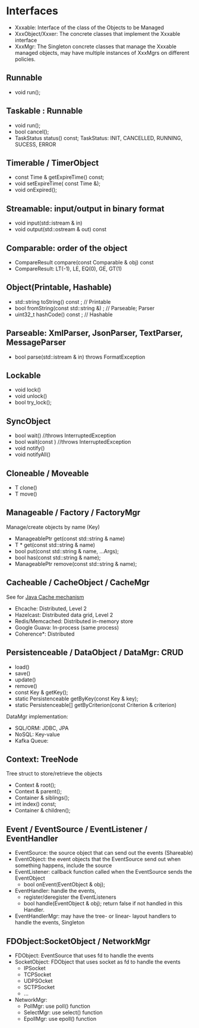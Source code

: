# Interfaces
- Xxxable: Interface of the class of the Objects to be Managed 
- XxxObject/Xxxer: The concrete classes that implement the Xxxable interface
- XxxMgr: The Singleton concrete classes that manage the Xxxable managed objects, may have multiple instances of XxxMgrs on different policies.

## Runnable
- void run(); 

## Taskable : Runnable
- void run(); 
- bool cancel(); 
- TaskStatus status() const; 
TaskStatus: INIT, CANCELLED, RUNNING, SUCESS, ERROR

## Timerable / TimerObject
- const Time & getExpireTime() const; 
- void setExpireTime( const Time &); 
- void onExpired(); 

## Streamable: input/output in binary format
- void input(std::istream & in)
- void output(std::ostream & out) const

## Comparable: order of the object
- CompareResult compare(const Comparable & obj) const
- CompareResult: LT(-1), LE, EQ(0), GE, GT(1)

## Object(Printable, Hashable)
- std::string toString() const ; // Printable
- bool fromString(const std::string &) ; // Parseable; Parser
- uint32_t hashCode() const ;    // Hashable

## Parseable: XmlParser, JsonParser, TextParser, MessageParser
- bool parse(std::istream & in) throws FormatException

## Lockable 
- void lock()
- void unlock()
- bool try_lock();

## SyncObject
- bool wait() //throws InterruptedException
- bool wait(const ) //throws InterruptedException
- void notify()
- void notifyAll()

## Cloneable / Moveable
- T clone()
- T move()
 
## Manageable / Factory / FactoryMgr 
Manage/create objects by name (Key)
- ManageablePtr get(const std::string & name)     
- T * get<T>(const std::string & name)
- bool put<T>(const std::string & name, ...Args);     
- bool has(const std::string & name);
- ManageablePtr remove(const std::string & name);

## Cacheable / CacheObject / CacheMgr
See for [Java Cache mechanism](https://dzone.com/articles/introducing-amp-assimilating-caching-quick-read-fo)
- Ehcache: Distributed, Level 2
- Hazelcast: Distributed data grid, Level 2
- Redis/Memcached: Distributed in-memory store
- Google Guava: In-process (same process)
- Coherence*: Distributed

## Persistenceable / DataObject / DataMgr: CRUD
- load()
- save()
- update()
- remove()
- const Key & getKey();
- static Persistenceable getByKey(const Key & key);
- static Persistenceable[] getByCriterion(const Criterion & criterion)

DataMgr implementation:
- SQL/ORM: JDBC, JPA
- NoSQL: Key-value
- Kafka Queue:

## Context: TreeNode
Tree struct to store/retrieve the objects
- Context & root();
- Context & parent();
- Container<Context> & siblings();  
- int index() const;
- Container<Context> & children();

## Event / EventSource / EventListener / EventHandler
- EventSource: the source object that can send out the events (Shareable)
- EventObject: the event objects that the EventSource send out when something happens, include the source
- EventListener: callback function called when the EventSource sends the EventObject
     - bool onEvent(EventObject & obj);
- EventHandler: handle the events,
     - register/deregister the EventListeners
     - bool handle(EventObject & obj); return false if not handled in this Handler.
- EventHandlerMgr: may have the tree- or linear- layout handlers to handle the events, Singleton

## FDObject:SocketObject / NetworkMgr
- FDObject: EventSource that uses fd to handle the events
- SocketObject: FDObject that uses socket as fd to handle the events
     - IPSocket
     - TCPSocket
     - UDPSOcket
     - SCTPSocket
     - ...
- NetworkMgr:
    - PollMgr: use poll() function 
    - SelectMgr: use select() function 
    - EpollMgr: use epoll() function 
